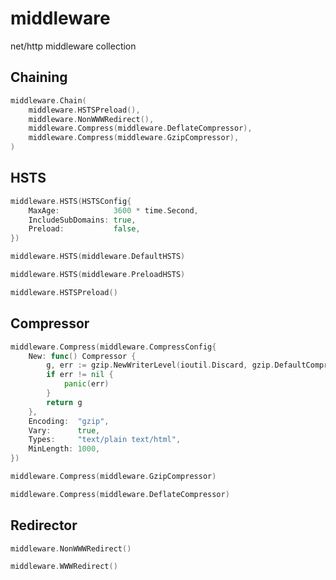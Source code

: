 # middleware

net/http middleware collection

## Chaining

```go
middleware.Chain(
    middleware.HSTSPreload(),
    middleware.NonWWWRedirect(),
    middleware.Compress(middleware.DeflateCompressor),
    middleware.Compress(middleware.GzipCompressor),
)
```

## HSTS

```go
middleware.HSTS(HSTSConfig{
    MaxAge:            3600 * time.Second,
    IncludeSubDomains: true,
    Preload:           false,
})
```

```go
middleware.HSTS(middleware.DefaultHSTS)
```

```go
middleware.HSTS(middleware.PreloadHSTS)
```

```go
middleware.HSTSPreload()
```

## Compressor

```go
middleware.Compress(middleware.CompressConfig{
    New: func() Compressor {
        g, err := gzip.NewWriterLevel(ioutil.Discard, gzip.DefaultCompression)
        if err != nil {
            panic(err)
        }
        return g
    },
    Encoding:  "gzip",
    Vary:      true,
    Types:     "text/plain text/html",
    MinLength: 1000,
})
```

```go
middleware.Compress(middleware.GzipCompressor)
```

```go
middleware.Compress(middleware.DeflateCompressor)
```

## Redirector

```go
middleware.NonWWWRedirect()
```

```go
middleware.WWWRedirect()
```